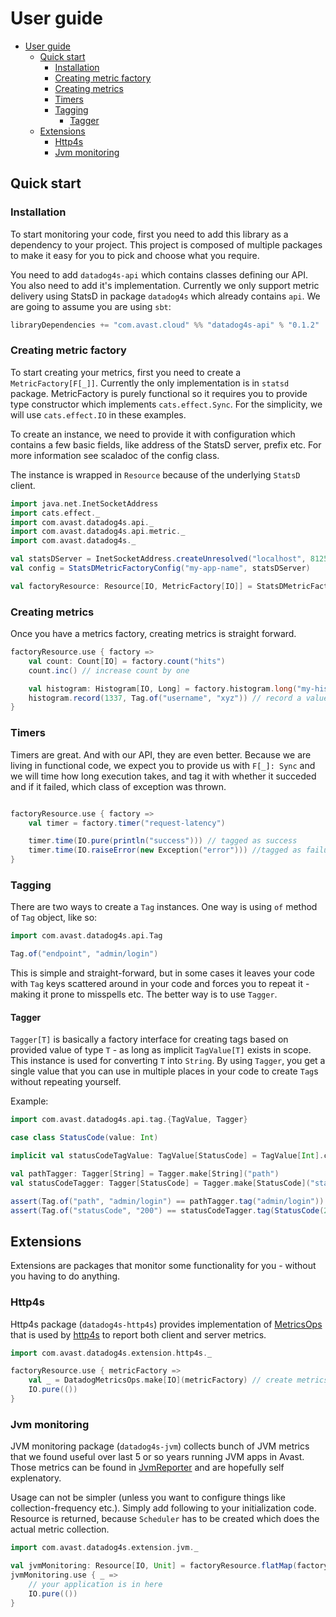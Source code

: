 # User guide

- [User guide](#user-guide)
  - [Quick start](#quick-start)
    - [Installation](#installation)
    - [Creating metric factory](#creating-metric-factory)
    - [Creating metrics](#creating-metrics)
    - [Timers](#timers)
    - [Tagging](#tagging)
      - [Tagger](#tagger)
  - [Extensions](#extensions)
    - [Http4s](#http4s)
    - [Jvm monitoring](#jvm-monitoring)

## Quick start

### Installation
To start monitoring your code, first you need to add this library as a dependency to your project. This project is composed of multiple packages to make it easy for you to pick and choose what you require. 

You need to add `datadog4s-api` which contains classes defining our API. You also need to add it's implementation. Currently we only support metric delivery using StatsD in package `datadog4s` which already contains `api`. We are going to assume you are using `sbt`:

```scala
libraryDependencies += "com.avast.cloud" %% "datadog4s-api" % "0.1.2"
```

### Creating metric factory
To start creating your metrics, first you need to create a `MetricFactory[F[_]]`. Currently the only implementation is in `statsd` package. MetricFactory is purely functional so it requires you to provide type constructor which implements `cats.effect.Sync`. For the simplicity, we will use `cats.effect.IO` in these examples.

To create an instance, we need to provide it with configuration which contains a few basic fields, like address of the StatsD server, prefix etc. For more information see scaladoc of the config class.

The instance is wrapped in `Resource` because of the underlying `StatsD` client.

```scala mdoc
import java.net.InetSocketAddress
import cats.effect._
import com.avast.datadog4s.api._
import com.avast.datadog4s.api.metric._
import com.avast.datadog4s._

val statsDServer = InetSocketAddress.createUnresolved("localhost", 8125)
val config = StatsDMetricFactoryConfig("my-app-name", statsDServer)

val factoryResource: Resource[IO, MetricFactory[IO]] = StatsDMetricFactory.make(config)
```

### Creating metrics
Once you have a metrics factory, creating metrics is straight forward.

```scala mdoc
factoryResource.use { factory =>
    val count: Count[IO] = factory.count("hits")
    count.inc() // increase count by one

    val histogram: Histogram[IO, Long] = factory.histogram.long("my-histogram")
    histogram.record(1337, Tag.of("username", "xyz")) // record a value to histogram with Tag
}
```

### Timers
Timers are great. And with our API, they are even better. Because we are living in functional code, we expect you to provide us with `F[_]: Sync` and we will time how long execution takes, and tag it with whether it succeded and if it failed, which class of exception was thrown.

```scala mdoc

factoryResource.use { factory =>
    val timer = factory.timer("request-latency")

    timer.time(IO.pure(println("success"))) // tagged as success
    timer.time(IO.raiseError(new Exception("error"))) //tagged as failure
}
```

### Tagging
There are two ways to create a `Tag` instances. One way is using `of` method of `Tag` object, like so:
```scala mdoc
import com.avast.datadog4s.api.Tag

Tag.of("endpoint", "admin/login")
```
This is simple and straight-forward, but in some cases it leaves your code with `Tag` keys scattered around in your code and forces you to repeat it - making it prone to misspells etc. The better way is to use `Tagger`. 

#### Tagger
`Tagger[T]` is basically a factory interface for creating tags based on provided value of type `T` - as long as implicit `TagValue[T]` exists in scope. This instance is used for converting `T` into `String`. By using `Tagger`, you get a single value that you can use in multiple places in your code to create `Tag`s without repeating yourself.

Example: 
```scala mdoc
import com.avast.datadog4s.api.tag.{TagValue, Tagger}

case class StatusCode(value: Int)

implicit val statusCodeTagValue: TagValue[StatusCode] = TagValue[Int].contramap[StatusCode](sc => sc.value)

val pathTagger: Tagger[String] = Tagger.make[String]("path")
val statusCodeTagger: Tagger[StatusCode] = Tagger.make[StatusCode]("statusCode")

assert(Tag.of("path", "admin/login") == pathTagger.tag("admin/login"))
assert(Tag.of("statusCode", "200") == statusCodeTagger.tag(StatusCode(200)))
```


## Extensions
Extensions are packages that monitor some functionality for you - without you having to do anything.

### Http4s
Http4s package (`datadog4s-http4s`) provides implementation of [MetricsOps](metrics-ops) that is used by [http4s](http4s) to report both client and server metrics.

```scala mdoc
import com.avast.datadog4s.extension.http4s._

factoryResource.use { metricFactory =>
    val _ = DatadogMetricsOps.make[IO](metricFactory) // create metrics factory and use it as you please
    IO.pure(())
}
```

### Jvm monitoring
JVM monitoring package (`datadog4s-jvm`) collects bunch of JVM metrics that we found useful over last 5 or so years running JVM apps in Avast. Those metrics can be found in [JvmReporter][jvm-reporter-class] and are hopefully self explenatory. 

Usage can not be simpler (unless you want to configure things like collection-frequency etc.). Simply add following to your initialization code. Resource is returned, because `Scheduler` has to be created which does the actual metric collection.

```scala mdoc
import com.avast.datadog4s.extension.jvm._

val jvmMonitoring: Resource[IO, Unit] = factoryResource.flatMap(factory => JvmMonitoring.default[IO](factory))
jvmMonitoring.use { _ => 
    // your application is in here
    IO.pure(())
}
```

[jvm-reporter-class]: ../jvm/src/main/scala/com/avast/datadog4s/extension/jvm/JvmReporter.scala
[metrics-ops]: https://http4s.org/v0.20/api/org/http4s/metrics/metricsops
[http4s]: https://http4s.org
